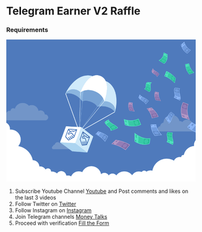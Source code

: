 # Telegram Earner V2 Raffle

### Requirements

![TelegramAirDrop](/img/telegram-airdrop.png)

1.  Subscribe Youtube Channel [Youtube](https://goo.gl/u7DrB1) and Post comments and likes on the last 3 videos
2.  Follow Twitter on [Twitter](https://twitter.com/Friday13Jv)
3.  Follow Instagram on [Instagram](https://www.instagram.com/yuceltoluyag/)
4.  Join Telegram channels [Money Talks](https://t.me/earncoinper)
5.  Proceed with verification [Fill the Form](https://forms.gle/eFcM6absX9vaT67D6)
